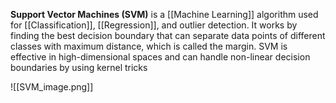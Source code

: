 **Support Vector Machines (SVM)** is a [[Machine Learning]] algorithm used for [[Classification]], [[Regression]], and outlier detection. It works by finding the best decision boundary that can separate data points of different classes with maximum distance, which is called the margin. SVM is effective in high-dimensional spaces and can handle non-linear decision boundaries by using kernel tricks


![[SVM_image.png]]